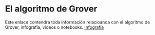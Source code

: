 # El algoritmo de Grover
Este enlace contendra toda información relacioanda con el algoritmo de Grover, infografía, videos o notebooks.
<a href="grover.pdf"> Infografía </a>
